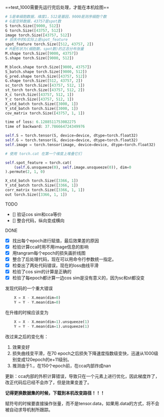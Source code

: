 ==test_1000需要先运行完后处理，才能在本机绘图==
```python
# S是单细胞数据，维度1，512是基因，9000是测序细胞个数
# G是空转数据，43757是spot数
S torch.Size([9000, 512])
G torch.Size([43757, 512])
image torch.Size([43757, 512])
# 损失中的G实际上是spot_feature
spot_feature torch.Size([512, 43757, 2])
# M是形状为(细胞数，spot数)的正态分布张量
M.shape torch.Size([9000, 43757])
S.shape torch.Size([9000, 512])

M_block.shape torch.Size([9000, 43757])
S_batch.shape torch.Size([9000, 512])
G_pred.shape torch.Size([43757, 512])
G.shape torch.Size([512, 43757, 2])
sc_torch torch.Size([43757, 512, 1])
st_torch torch.Size([43757, 512, 2])
X_c torch.Size([43757, 512, 1])
Y_c torch.Size([43757, 512, 1])
X_std_batch torch.Size([3000, 1])
Y_std_batch torch.Size([3000, 1])
cov_matrix torch.Size([43757, 1, 1])

time of loss: 6.1288511753082275
time of backward: 37.786664724349976
```
```python
self.S = torch.tensor(S, device=device, dtype=torch.float32)
self.G = torch.tensor(G, device=device, dtype=torch.float32)
self.image = torch.tensor(image, device=device, dtype=torch.float32)

# 使用 torch.cat 在第一个维度上堆叠它们

self.spot_feature = torch.cat(
    (self.G.unsqueeze(0), self.image.unsqueeze(0)), dim=0
).permute(2, 1, 0)

```
```python
X_std_batch torch.Size([3366, 1])
Y_std_batch torch.Size([3366, 1])
corr_matrix torch.Size([3366, 1, 1])
out torch.Size([3366, 1, 1])
```

TODO
- [] 验证cos sim和cca等价
- [] 整合代码，纵向变成横向

DONE
- [x] 找出每个epoch进行赋值，最后效果差的原因
- [x] 检验计算cca时用不用image信息的影响
- [x] 用tangram每个epoch的损失画折线图
- [x] 整合了后处理代码，现在可以用命令行参数统一指定。
- [x] 检查出了两处代码错误，现在的loss曲线平滑
- [x] 检验了cos sim的计算是正确的
- [x] 检验了每epoch都计算一边cos sim是没有意义的，因为sc和st都没变

发现代码的一个重大错误
```python
    X = X - X.mean(dim=0)
    Y = Y - Y.mean(dim=0)
```
在升维的时候应该变为
```python
    X = X - X.mean(dim=1).unsqueeze(1)
    Y = Y - Y.mean(dim=1).unsqueeze(1)
```
改过来之后的变化有：
1. 效果变好
2. 损失曲线变平滑，在70 epoch之后损失下降速度指数级变快，迅速从1000级别变成120epoch的e+11级别。
3. 推测由于1.，在150个epoch前，在cca内部炸成nan

更新：cca内部的外积计算错误，导致只在一个元素上进行优化，因此梯度炸了，改正代码后已经不会炸了，但是效果变差了。

**记得更换数据集的时候，下载到本机改变路径！！！**

赋符号的时候要直接操作张量，而不是tensor.data，如果用.data的方式，将不会被自动求导机制所跟踪。